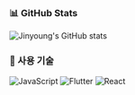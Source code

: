 ### 📊 GitHub Stats
![Jinyoung's GitHub stats](https://github-readme-stats.vercel.app/api?username=izuna69&show_icons=true&theme=tokyonight)

### 🔧 사용 기술
![JavaScript](https://img.shields.io/badge/-JavaScript-black?style=flat-square&logo=javascript)
![Flutter](https://img.shields.io/badge/-Flutter-blue?style=flat-square&logo=flutter)
![React](https://img.shields.io/badge/React-20232A?style=flat-square&logo=react&logoColor=61DAFB)

